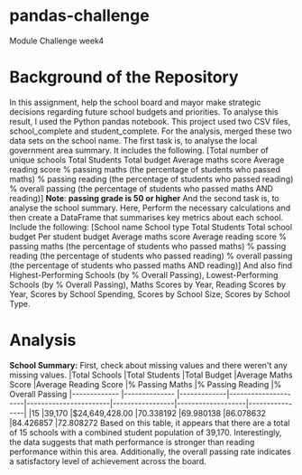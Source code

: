 # pandas-challenge
Module Challenge week4
# Background of the Repository
In this assignment, help the school board and mayor make strategic decisions regarding future school budgets and priorities.
To analyse this result, I used the Python pandas notebook. 
This project used two CSV files, school_complete and student_complete. 
For the analysis, merged these two data sets on the school name. 
The first task is, to analyse the local government area summary. It includes the following. 
[Total number of unique schools
Total Students
Total budget
Average maths score
Average reading score
% passing maths (the percentage of students who passed maths)
% passing reading (the percentage of students who passed reading)
% overall passing (the percentage of students who passed maths AND reading)]
**Note**: **passing grade is 50 or higher**
And the second task is, to analyse the school summary. Here, Perform the necessary calculations and then create a DataFrame that summarises key metrics about each school. Include the following:
[School name
School type
Total Students
Total school budget
Per student budget
Average maths score
Average reading score
% passing maths (the percentage of students who passed maths)
% passing reading (the percentage of students who passed reading)
% overall passing (the percentage of students who passed maths AND reading)]
And also find Highest-Performing Schools (by % Overall Passing), Lowest-Performing Schools (by % Overall Passing), Maths Scores by Year, Reading Scores by Year, Scores by School Spending, Scores by School Size, Scores by School Type. 

# Analysis 
**School Summary:**
First, check about missing values and there weren't any missing values. 
|Total Schools	|Total Students	|Total Budget	|Average Maths Score	|Average Reading Score	|% Passing Maths	|% Passing Reading	|% Overall Passing
|-------------  |-------------- |-------------|---------------------|-----------------------|-----------------|-------------------|----------------|
|15	            |39,170	        |$24,649,428.00	      |70.338192	            |69.980138	      |86.078632	  |84.426857	        |72.808272
Based on this table, it appears that there are a total of 15 schools with a combined student population of 39,170. Interestingly, the data suggests that math performance is stronger than reading performance within this area. Additionally, the overall passing rate indicates a satisfactory level of achievement across the board. 

















